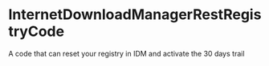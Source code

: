 # InternetDownloadManagerRestRegistryCode
A code that can reset your registry in IDM and  activate the 30 days trail

